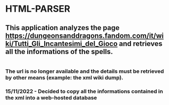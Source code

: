 # HTML-PARSER
## This application analyzes the page https://dungeonsanddragons.fandom.com/it/wiki/Tutti_Gli_Incantesimi_del_Gioco and retrieves all the informations of the spells.
# 
### The url is no longer available and the details must be retrieved by other means (example: the xml wiki dump).
### 15/11/2022 - Decided to copy all the informations contained in the xml into a web-hosted database